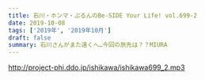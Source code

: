```yaml
---
title: 石川・ホンマ・ぶるんのBe-SIDE Your Life! vol.699-2
date: 2019-10-08
tags: ['2019年', '2019年10月']
draft: false
summary: 石川さんがまた遠くへ…今回の旅先は？？MIURA
---
```


http://project-phi.ddo.jp/ishikawa/ishikawa699_2.mp3
